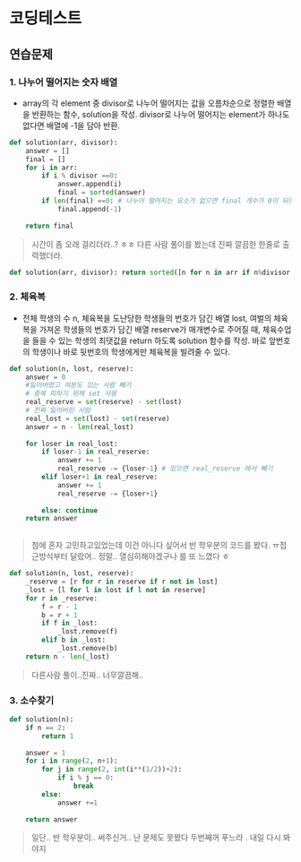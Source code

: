 # 코딩테스트

## 연습문제

### 1. 나누어 떨어지는 숫자 배열

- array의 각 element 중 divisor로 나누어 떨어지는 값을 오름차순으로 정렬한 배열을 반환하는 함수, solution을 작성. divisor로 나누어 떨어지는 element가 하나도 없다면 배열에 -1을 담아 반환.

```python
def solution(arr, divisor):
    answer = []
    final = []
    for i in arr:
        if i % divisor ==0: 
            answer.append(i)
            final = sorted(answer)
        if len(final) ==0: # 나누어 떨어지는 요소가 없으면 final 개수가 0이 되므로
            final.append(-1)
     
    return final
```

> 시간이 좀 오래 걸리더라..? ㅎㅎ 다른 사람 풀이를 봤는데 진짜 깔끔한 한줄로 출력했더라.

```python
def solution(arr, divisor): return sorted([n for n in arr if n%divisor == 0]) or [-1]
```



### 2. 체육복

- 전체 학생의 수 n, 체육복을 도난당한 학생들의 번호가 담긴 배열 lost, 여벌의 체육복을 가져온 학생들의 번호가 담긴 배열 reserve가 매개변수로 주어질 때, 체육수업을 들을 수 있는 학생의 최댓값을 return 하도록 solution 함수를 작성.  바로 앞번호의 학생이나 바로 뒷번호의 학생에게만 체육복을 빌려줄 수 있다.

```python
def solution(n, lost, reserve):
    answer = 0
    #잃어버렸고 여분도 있는 사람 빼기
    # 중복 피하기 위해 set 사용
    real_reserve = set(reserve) - set(lost)
    # 진짜 잃어버린 사람
    real_lost = set(lost) - set(reserve)
    answer = n - len(real_lost)
    
    for loser in real_lost:
        if loser-1 in real_reserve: 
            answer += 1
            real_reserve -= {loser-1} # 있으면 real_reserve 에서 빼기
        elif loser+1 in real_reserve:
            answer += 1
            real_reserve -= {loser+1}
            
        else: continue
    return answer
    
```

> 첨에 혼자 고민하고있었는데 이건 아니다 싶어서 반 학우분의 코드를 봤다. ㅠ접근방식부터 달랐어.. 정말.. 열심히해야겠구나 를 또 느꼈다 ㅎ

```python
def solution(n, lost, reserve):
    _reserve = [r for r in reserve if r not in lost]
    _lost = [l for l in lost if l not in reserve]
    for r in _reserve:
        f = r - 1
        b = r + 1
        if f in _lost:
            _lost.remove(f)
        elif b in _lost:
            _lost.remove(b)
    return n - len(_lost)
```

> 다른사람 풀이..진짜.. 너무깔끔해..



### 3. 소수찾기

```python
def solution(n):
    if n == 2:
        return 1
    
    answer = 1 
    for i in range(2, n+1):
        for j in range(2, int(i**(1/2))+2):
            if i % j == 0:
                break
        else:
            answer +=1
    
    return answer
```

> 일단.. 반 학우분이.. 써주신거.. 난 문제도 못봤다 두번째꺼 푸느라 . 내일 다시 봐야지












